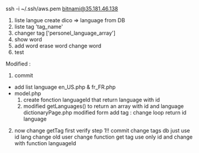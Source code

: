 ssh -i ~/.ssh/aws.pem bitnami@35.181.46.138

1. liste langue create dico => language from DB
2. liste tag 'tag_name'
3. changer tag ['personel_language_array']
4. show word
5. add word erase word change word
6. test


Modified :

1. commit
- add list language en_US.php & fr_FR.php
- model.php
  1. create fonction languageId that return language with id
  2. modified getLanguages() to return an array with id and language
dictionaryPage.php
modified form add tag :
  change loop return id language

2. now change getTag
first verify step 1!! commit
change tags db just use id lang change old user
change function get tag use only id and change with function languageId
